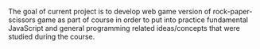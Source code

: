 The goal of current project is to develop web game version of rock-paper-scissors game as
part of course in order to put into practice fundamental JavaScript and general programming related 
ideas/concepts that were studied during the course.